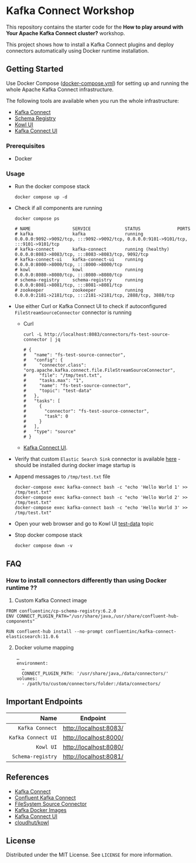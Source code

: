 # Kafka Connect Workshop

This repository contains the starter code for the **How to play around with Your Apache Kafka Connect cluster?** workshop.

This project shows how to install a Kafka Connect plugins and deploy connectors automatically using Docker runtime
installation.

## Getting Started

Use Docker Compose ([docker-compose.yml](docker-compose.yml)) for setting up and running the whole Apache Kafka Connect
infrastructure.

The following tools are available when you run the whole infrastructure:

* [Kafka Connect](https://kafka.apache.org/documentation/#connect)
* [Schema Registry](https://docs.confluent.io/platform/current/schema-registry/index.html)
* [Kowl UI](https://github.com/cloudhut/kowl)
* [Kafka Connect UI](https://github.com/lensesio/kafka-connect-ui)

### Prerequisites

* Docker

### Usage

* Run the docker compose stack
  ```shell
  docker compose up -d
  ```

* Check if all components are running
  ```shell
  docker compose ps    
                 
  # NAME                SERVICE             STATUS              PORTS
  # kafka               kafka               running             0.0.0.0:9092->9092/tcp, :::9092->9092/tcp, 0.0.0.0:9101->9101/tcp, :::9101->9101/tcp
  # kafka-connect       kafka-connect       running (healthy)   0.0.0.0:8083->8083/tcp, :::8083->8083/tcp, 9092/tcp
  # kafka-connect-ui    kafka-connect-ui    running             0.0.0.0:8000->8000/tcp, :::8000->8000/tcp
  # kowl                kowl                running             0.0.0.0:8080->8080/tcp, :::8080->8080/tcp
  # schema-registry     schema-registry     running             0.0.0.0:8081->8081/tcp, :::8081->8081/tcp
  # zookeeper           zookeeper           running             0.0.0.0:2181->2181/tcp, :::2181->2181/tcp, 2888/tcp, 3888/tcp  
  ```

* Use either Curl or Kafka Connect UI to check if autoconfigured `FileStreamSourceConnector` connector is running
    * Curl
      ```shell
      curl -L http://localhost:8083/connectors/fs-test-source-connector | jq
      
      # {
      #   "name": "fs-test-source-connector",
      #   "config": {
      #     "connector.class": "org.apache.kafka.connect.file.FileStreamSourceConnector",
      #     "file": "/tmp/test.txt",
      #     "tasks.max": "1",
      #     "name": "fs-test-source-connector",
      #     "topic": "test-data"
      #   },
      #   "tasks": [
      #     {
      #       "connector": "fs-test-source-connector",
      #       "task": 0
      #     }
      #   ],
      #   "type": "source"
      # }
      ```
    * [Kafka Connect UI](http://localhost:8000/).

* Verify that custom `Elastic Search Sink` connector is available [here](http://localhost:8000/#/cluster/dev/select-connector) - should be installed during docker image startup is

* Append messages to `/tmp/test.txt` file
  ```shell
  docker-compose exec kafka-connect bash -c "echo 'Hello World 1' >> /tmp/test.txt"
  docker-compose exec kafka-connect bash -c "echo 'Hello World 2' >> /tmp/test.txt"
  docker-compose exec kafka-connect bash -c "echo 'Hello World 3' >> /tmp/test.txt"
  ```

* Open your web browser and go to Kowl UI [test-data](http://localhost:8080/topics/test-data) topic

* Stop docker compose stack
  ```shell
  docker compose down -v
  ```

## FAQ

### How to install connectors differently than using Docker runtime ??

1) Custom Kafka Connect image

```shell
FROM confluentinc/cp-schema-registry:6.2.0
ENV CONNECT_PLUGIN_PATH="/usr/share/java,/usr/share/confluent-hub-components"

RUN confluent-hub install --no-prompt confluentinc/kafka-connect-elasticsearch:11.0.6
```

2) Docker volume mapping

```shell
    …
    environment:
      …
      CONNECT_PLUGIN_PATH: '/usr/share/java,/data/connectors/'
    volumes:
      - /path/to/custom/connectors/folder:/data/connectors/
```

## Important Endpoints

| Name | Endpoint | 
| -------------:|:--------:|
| `Kafka Connect` | [http://localhost:8083/](http://localhost:8083/) |
| `Kafka Connect UI` | [http://localhost:8000/](http://localhost:8000/) |
| `Kowl UI` | [http://localhost:8080/](http://localhost:8080/) |
| `Schema-registry` | [http://localhost:8081/](http://localhost:8081/) |

## References

* [Kafka Connect](https://github.com/confluentinc/kafka-images/tree/master/kafka-connect)
* [Confluent Kafka Connect](https://docs.confluent.io/current/connect/index.html)
* [FileSystem Source Connector](https://www.confluent.io/hub/mmolimar/kafka-connect-fs)
* [Kafka Docker Images](https://github.com/confluentinc/kafka-images)
* [Kafka Connect UI](https://github.com/lensesio/kafka-connect-ui)
* [cloudhut/kowl](https://github.com/cloudhut/kowl)

## License

Distributed under the MIT License. See `LICENSE` for more information.
